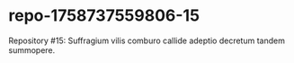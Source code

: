 # repo-1758737559806-15
Repository #15: Suffragium vilis comburo callide adeptio decretum tandem summopere.
